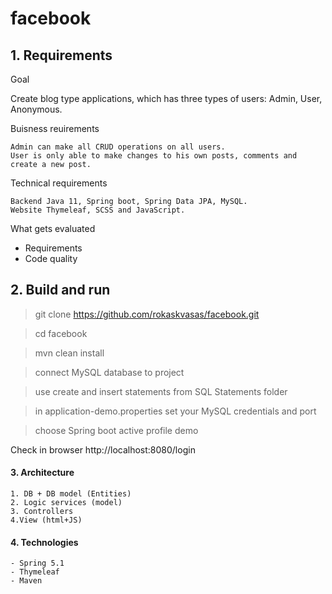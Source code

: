 ﻿facebook
====

## 1. Requirements
Goal

Create blog type applications, which has three types of users: Admin, User, Anonymous.

Buisness reuirements

    Admin can make all CRUD operations on all users.
    User is only able to make changes to his own posts, comments and create a new post.
    
Technical requirements

    Backend Java 11, Spring boot, Spring Data JPA, MySQL.
    Website Thymeleaf, SCSS and JavaScript.
    
What gets evaluated
- Requirements
- Code quality

## 2. Build and run

> git clone https://github.com/rokaskvasas/facebook.git

> cd facebook

> mvn clean install

> connect MySQL database to project

> use create and insert statements from SQL Statements folder

> in application-demo.properties set your MySQL credentials and port

> choose Spring boot active profile demo

Check in browser
http://localhost:8080/login

#### 3. Architecture

    1. DB + DB model (Entities)
    2. Logic services (model)
    3. Controllers
    4.View (html+JS)
    
    
#### 4. Technologies

    - Spring 5.1
    - Thymeleaf
    - Maven


